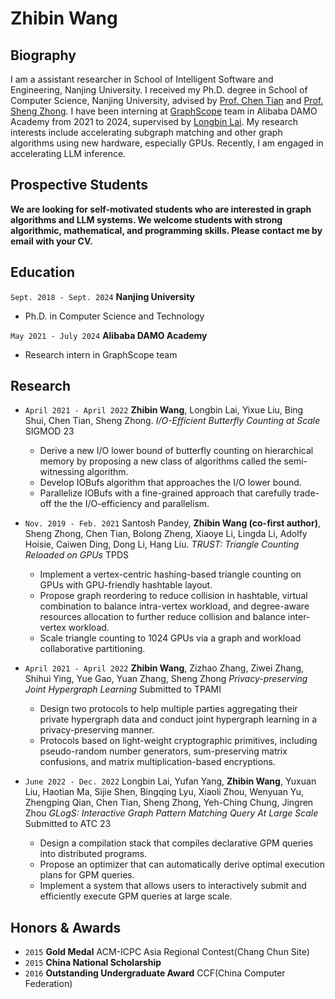 # Zhibin Wang
## Biography
I am a assistant researcher in School of Intelligent Software and Engineering, Nanjing University.
I received my Ph.D. degree in School of Computer Science, Nanjing University, advised by [Prof. Chen Tian](https://cs.nju.edu.cn/tianchen/index.htm) and [Prof. Sheng Zhong](https://cosec.nju.edu.cn/ae/82/c47361a568962/page.htm). I have been interning at [GraphScope](https://graphscope.io/) team in Alibaba DAMO Academy from 2021 to 2024, supervised by [Longbin Lai](https://lai.me/). My research interests include accelerating subgraph matching and other graph algorithms using new hardware, especially GPUs. Recently, I am engaged in accelerating LLM inference.

## Prospective Students
__We are looking for self-motivated students who are interested in graph algorithms and LLM systems. We welcome students with strong algorithmic, mathematical, and programming skills. Please contact me by email with your CV.__

## Education

`Sept. 2018 - Sept. 2024`
__Nanjing University__
- Ph.D. in Computer Science and Technology

`May 2021 - July 2024`
__Alibaba DAMO Academy__
- Research intern in GraphScope team

<!-- `Sept. 2014 - June 2018`
__Nanjing University of Aeronautics and Astronautics__
- B.E. in Computer Science and Technology -->


## Research
    
  - `April 2021 - April 2022` __Zhibin Wang__, Longbin Lai, Yixue Liu, Bing Shui, Chen Tian, Sheng Zhong.
    _I/O-Efficient Butterfly Counting at Scale_
    SIGMOD 23
    - Derive a new I/O lower bound of butterfly counting on hierarchical memory by proposing a new class of algorithms called the semi-witnessing algorithm.
    - Develop IOBufs algorithm that approaches the I/O lower bound.
    - Parallelize IOBufs with a fine-grained approach that carefully trade-off the the I/O-efficiency and parallelism.

  - `Nov. 2019 - Feb. 2021` Santosh Pandey, __Zhibin Wang (co-first author)__, Sheng Zhong, Chen Tian, Bolong Zheng, Xiaoye Li, Lingda Li, Adolfy Hoisie, Caiwen Ding, Dong Li, Hang Liu.
    _TRUST: Triangle Counting Reloaded on GPUs_
    TPDS
    - Implement a vertex-centric hashing-based triangle counting on GPUs with GPU-friendly hashtable layout.
    - Propose graph reordering to reduce collision in hashtable, virtual combination to balance intra-vertex workload, and degree-aware resources allocation to further reduce collision and balance inter-vertex workload.
    - Scale triangle counting to 1024 GPUs via a graph and workload collaborative partitioning.
    
  - `April 2021 - April 2022` __Zhibin Wang__, Zizhao Zhang, Ziwei Zhang, Shihui Ying, Yue  Gao, Yuan Zhang, Sheng Zhong
    _Privacy-preserving Joint Hypergraph Learning_
    Submitted to TPAMI
    - Design two protocols to help multiple parties aggregating their private hypergraph data and conduct joint hypergraph learning in a privacy-preserving manner.
    - Protocols based on light-weight cryptographic primitives, including pseudo-random number generators, sum-preserving matrix confusions, and matrix multiplication-based encryptions.


  - `June 2022 - Dec. 2022` Longbin Lai, Yufan Yang, __Zhibin Wang__, Yuxuan Liu, Haotian Ma, Sijie Shen, Bingqing Lyu, Xiaoli Zhou, Wenyuan Yu, Zhengping Qian, Chen Tian, Sheng Zhong, Yeh-Ching Chung, Jingren Zhou
    _GLogS: Interactive Graph Pattern Matching Query At Large Scale_
    Submitted to ATC 23
    - Design a compilation stack that compiles declarative GPM queries into distributed programs.
    - Propose an optimizer that can automatically derive optimal execution plans for GPM queries.
    - Implement a system that allows users to interactively submit and efficiently execute GPM queries at large scale.

## Honors \& Awards
- `2015` __Gold Medal__ ACM-ICPC Asia Regional Contest(Chang Chun Site)
- `2015` __China National Scholarship__ 
- `2016` __Outstanding Undergraduate Award__ CCF(China Computer Federation)
